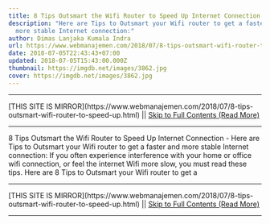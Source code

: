 ```yaml
---
title: 8 Tips Outsmart the Wifi Router to Speed Up Internet Connection
description: "Here are Tips to Outsmart your Wifi router to get a faster and
  more stable Internet connection:"
author: Dimas Lanjaka Kumala Indra
url: https://www.webmanajemen.com/2018/07/8-tips-outsmart-wifi-router-to-speed-up.html
date: 2018-07-05T22:43:43+07:00
updated: 2018-07-05T15:43:00.000Z
thumbnail: https://imgdb.net/images/3862.jpg
cover: https://imgdb.net/images/3862.jpg
---
```


<hr/> [THIS SITE IS MIRROR](https://www.webmanajemen.com/2018/07/8-tips-outsmart-wifi-router-to-speed-up.html) || <a href="https://www.webmanajemen.com/2018/07/8-tips-outsmart-wifi-router-to-speed-up.html" rel="follow" class="button" id="read-more">Skip to Full Contents (Read More)</a> <hr/> 8 Tips Outsmart the Wifi Router to Speed Up Internet Connection - Here are Tips to Outsmart your Wifi router to get a faster and more stable Internet connection: If you often experience interference with your home or office wifi connection, or feel the internet Wifi more slow, you must read these tips.
    Here are 8 Tips to Outsmart your Wifi router to get a  <hr/> [THIS SITE IS MIRROR](https://www.webmanajemen.com/2018/07/8-tips-outsmart-wifi-router-to-speed-up.html) || <a href="https://www.webmanajemen.com/2018/07/8-tips-outsmart-wifi-router-to-speed-up.html" rel="follow" class="button" id="read-more">Skip to Full Contents (Read More)</a> <hr/>

<script>
    if (location.host.includes('dimaslanjaka12')) {
      location.replace('https://www.webmanajemen.com/2018/07/8-tips-outsmart-wifi-router-to-speed-up.html');
    }
  </script>